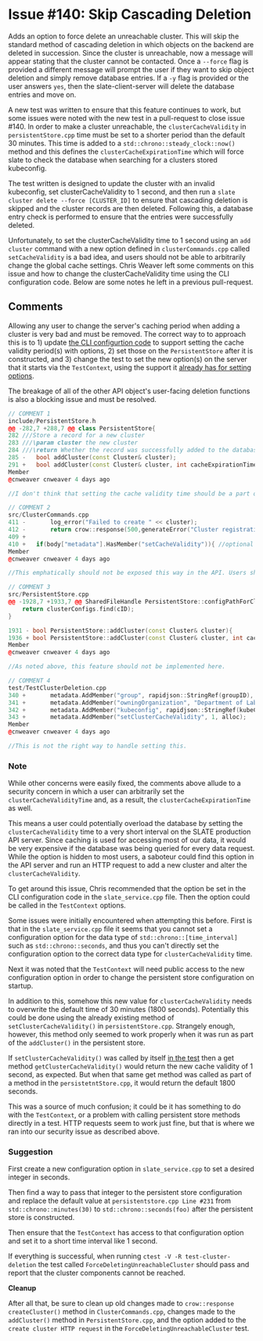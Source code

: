# Issue #140: Skip Cascading Deletion

Adds an option to force delete an unreachable cluster. This will skip the standard method of cascading deletion in which objects on the backend are deleted in succession. Since the cluster is unreachable, now a message will appear stating that the cluster cannot be contacted. Once a `--force` flag is provided a different message will prompt the user if they want to skip object deletion and simply remove database entries. If a `-y` flag is provided or the user answers `yes`, then the slate-client-server will delete the database entries and move on.

A new test was written to ensure that this feature continues to work, but some issues were noted with the new test in a pull-request to close issue #140. In order to make a cluster unreachable, the `clusterCacheValidity` in `persistentStore.cpp` time must be set to a shorter period than the default 30 minutes. This time is added to a `std::chrono::steady_clock::now()`  method and this defines the `clusterCacheExpirationTime` which will force slate to check the database when searching for a clusters stored kubeconfig.

The test written is designed to update the cluster with an invalid kubeconfig, set clusterCacheValidity to 1 second, and then run a `slate cluster delete --force [CLUSTER_ID]` to ensure that cascading deletion is skipped and the cluster records are then deleted. Following this, a database entry check is performed to ensure that the entries were successfully deleted.

Unfortunately, to set the clusterCacheValidity time to 1 second using an `add cluster` command with a new option defined in `clusterCommands.cpp` called `setCacheValidity` is a bad idea, and users should not be able to arbitrarily change the global cache settings. Chris Weaver left some comments on this issue and how to change the clusterCacheValidity time using the CLI configuration code. Below are some notes he left in a previous pull-request.

## Comments

Allowing any user to change the server's caching period when  adding a cluster is very bad and must be removed. The correct way to to  approach this is to 1) update [the CLI configurtion code](https://github.com/slateci/slate-client-server/blob/skipCascadingDeletion/src/slate_service.cpp#L110) to support setting the cache validity period(s) with options, 2) set those on the `PersistentStore` after it is constructed, and 3) change the test to set the new option(s) on the server that it starts via the `TestContext`, using the support it [already has for setting options](https://github.com/slateci/slate-client-server/blob/skipCascadingDeletion/test/test.h#L147).

The breakage of all of the other API object's user-facing deletion functions is also a blocking issue and must be resolved.

```c++
// COMMENT 1
include/PersistentStore.h
@@ -282,7 +288,7 @@ class PersistentStore{
282	///Store a record for a new cluster
283	///\param cluster the new cluster
284	///\return Whether the record was successfully added to the database
285 -	bool addCluster(const Cluster& cluster);
291	+   bool addCluster(const Cluster& cluster, int cacheExpirationTime = 0);
Member
@cnweaver cnweaver 4 days ago

//I don't think that setting the cache validity time should be a part of this function's interface. If you want to change the validity period used when considering cluster records going forward, setClusterCacheValidity should just be called before calling addCluster.

```

```c++
// COMMENT 2
src/ClusterCommands.cpp
411 -		log_error("Failed to create " << cluster);
412 -		return crow::response(500,generateError("Cluster registration failed"));
409 +
410 +	if(body["metadata"].HasMember("setCacheValidity")){ //optional configuration for cluster cache validity time
Member
@cnweaver cnweaver 4 days ago

//This emphatically should not be exposed this way in the API. Users should not be able to arbitrarily change the global cache settings.
```

```c++
// COMMENT 3
src/PersistentStore.cpp
@@ -1928,7 +1933,7 @@ SharedFileHandle PersistentStore::configPathForCluster(const std::string& cID){
	return clusterConfigs.find(cID);
}

1931 - bool PersistentStore::addCluster(const Cluster& cluster){
1936 + bool PersistentStore::addCluster(const Cluster& cluster, int cacheExpirationTime){
Member
@cnweaver cnweaver 4 days ago

//As noted above, this feature should not be implemented here.
```

```c++
// COMMENT 4
test/TestClusterDeletion.cpp
340 +		metadata.AddMember("group", rapidjson::StringRef(groupID), alloc);
341 +		metadata.AddMember("owningOrganization", "Department of Labor", alloc);
342 +		metadata.AddMember("kubeconfig", rapidjson::StringRef(kubeConfig), alloc);
343 +		metadata.AddMember("setClusterCacheValidity", 1, alloc);
Member
@cnweaver cnweaver 4 days ago

//This is not the right way to handle setting this.
```

### Note

While other concerns were easily fixed, the comments above allude to a security concern in which a user can arbitrarily set the `clusterCacheValidityTime` and, as a result, the `clusterCacheExpirationTime` as well.

This means a user could potentially overload the database by setting the `clusterCacheValidity` time to a very short interval on the SLATE production API server. Since caching is used for accessing most of our data, it would be very expensive if the database was being queried for every data request. While the option is hidden to most users, a saboteur could find this option in the API server and run an HTTP request to add a new cluster and alter the `clusterCacheValidity`.

To get around this issue, Chris recommended that the option be set in the CLI configuration code in the `slate_service.cpp` file. Then the option could be called in the `TestContext` options.

Some issues were initially encountered when attempting this before. First is that in the `slate_service.cpp` file it seems that you cannot set a configuration option for the data type of `std::chrono::[time_interval]` such as `std::chrono::seconds`, and thus you can't directly set the configuration option to the correct data type for `clusterCacheValidity` time.

Next it was noted that the `TestContext` will need public access to the new configuration option in order to change the persistent store configuration on startup.

In addition to this, somehow this new value for `clusterCacheValidity` needs to overwrite the default time of 30 minutes (1800 seconds). Potentially this could be done using the already existing method of `setClusterCacheValidity()` in `persistentStore.cpp`. Strangely enough, however, this method only seemed to work properly when it was run as part of the `addCluster()` in the persistent store.

If `setClusterCacheValidity()` was called by itself <u>in the test</u> then a get method `getClusterCacheValidity()` would return the new cache validity of 1 second, as expected. But when that same get method was called as part of a method in the `persistetntStore.cpp`, it would return the default 1800 seconds. 

This was a source of much confusion; it could be it has something to do with the `TestContext`, or a problem with calling persistent store methods directly in a test. HTTP requests seem to work just fine, but that is where we ran into our security issue as described above.

### Suggestion

First create a new configuration option in `slate_service.cpp` to set a desired integer in seconds.

 Then find a way to pass that integer to the persistent store configuration and replace the default value at `persistentstore.cpp Line #231` from `std::chrono::minutes(30)` to `std::chrono::seconds(foo)` after the persistent store is constructed. 

Then ensure that the `TestContext` has access to that configuration option and set it to a short time interval like 1 second. 

If everything is successful, when running `ctest -V -R test-cluster-deletion`  the test called `ForceDeletingUnreachableCluster` should pass and report that the cluster components cannot be reached.

**Cleanup**

After all that, be sure to clean up old changes made to `crow::response createCluster()` method in `ClusterCommands.cpp`, changes made to the `addCluster()` method in `PersistentStore.cpp`, and the option added to the `create cluster HTTP request` in the `ForceDeletingUnreachableCluster` test.

